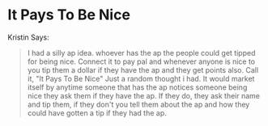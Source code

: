 # It Pays To Be Nice


Kristin Says:
> I had a silly ap idea. whoever has the ap the people could get tipped for being nice. Connect it to pay pal and whenever anyone is nice to you tip them a dollar if they have the ap and they get points also. Call it, "It Pays To Be Nice" Just a random thought i had. It would market itself by anytime someone that has the ap notices someone being nice they ask them if they have the ap. If they do, they ask their name and tip them, if they don't you tell them about the ap and how they could have gotten a tip if they had the ap.
